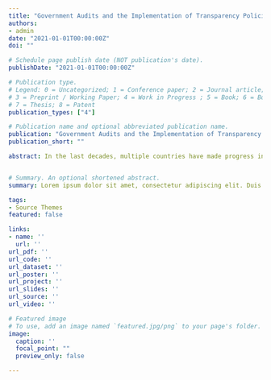```yaml
---
title: "Government Audits and the Implementation of Transparency Policies"
authors:
- admin
date: "2021-01-01T00:00:00Z"
doi: ""

# Schedule page publish date (NOT publication's date).
publishDate: "2021-01-01T00:00:00Z"

# Publication type.
# Legend: 0 = Uncategorized; 1 = Conference paper; 2 = Journal article;
# 3 = Preprint / Working Paper; 4 = Work in Progress ; 5 = Book; 6 = Book section;
# 7 = Thesis; 8 = Patent
publication_types: ["4"]

# Publication name and optional abbreviated publication name.
publication: "Government Audits and the Implementation of Transparency Policies"
publication_short: ""

abstract: In the last decades, multiple countries have made progress in enacting reforms that make governments more open to the citizens and the private sector. However, many developing countries still struggle to implement these reforms. Could the implementation of these reforms be promoted more effectively? Audits to local governments have been shown to affect several dimensions of government and politicians' activities. This research explores whether audits foster the commitment to higher levels of transparency. To do that, I exploit the random auditing of an anti-corruption program to municipalities and an extensive evaluation program regarding transparency efforts in Brazil. The research finds that municipalities that the Federal Government audited were better at implementing some provisions of the Access to Information Law. However, these differences did not persist over time. The provisions where differences exist are those where the costs are presumably lower.


# Summary. An optional shortened abstract.
summary: Lorem ipsum dolor sit amet, consectetur adipiscing elit. Duis posuere tellus ac convallis placerat. Proin tincidunt magna sed ex sollicitudin condimentum.

tags:
- Source Themes
featured: false

links:
- name: ''
  url: ''
url_pdf: ''
url_code: ''
url_dataset: ''
url_poster: ''
url_project: ''
url_slides: ''
url_source: ''
url_video: ''

# Featured image
# To use, add an image named `featured.jpg/png` to your page's folder. 
image:
  caption: ''
  focal_point: ""
  preview_only: false

---
```

